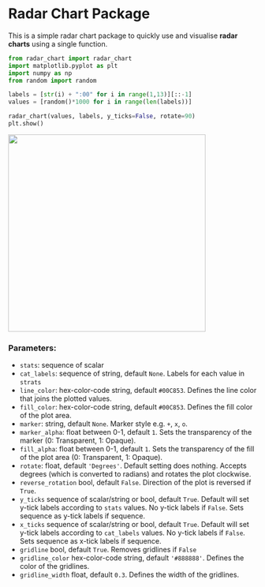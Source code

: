 # Radar Chart Package

This is a simple radar chart package to quickly use and visualise **radar charts** using a single function.

```python
from radar_chart import radar_chart
import matplotlib.pyplot as plt
import numpy as np
from random import random

labels = [str(i) + ":00" for i in range(1,13)][::-1]
values = [random()*1000 for i in range(len(labels))]

radar_chart(values, labels, y_ticks=False, rotate=90)
plt.show()
```
<img src="https://raw.githubusercontent.com/awaiskhan0/awaiskhan0.github.io/master/Images/radar_chart_example.png" width="400">

### Parameters:

* `stats`: sequence of scalar
* `cat_labels`: sequence of string, default `None`. Labels for each value in `strats`
* `line_color`: hex-color-code string, default `#00C853`. Defines the line color that joins the plotted values.
* `fill_color`: hex-color-code string, default `#00C853`. Defines the fill color of the plot area.
* `marker`: string, default `None`. Marker style e.g. `+`, `x`, `o`.
* `marker_alpha`: float between 0-1, default `1`. Sets the transparency of the marker (0: Transparent, 1: Opaque).
* `fill_alpha`: float between 0-1, default `1`. Sets the transparency of the fill of the plot area (0: Transparent, 1: Opaque).
* `rotate`: float, default `'Degrees'`. Default setting does nothing. Accepts degrees (which is converted to radians) and rotates the plot clockwise.
* `reverse_rotation` bool, default `False`. Direction of the plot is reversed if `True`.
* `y_ticks` sequence of scalar/string or bool, default `True`. Default will set y-tick labels according to `stats` values. No y-tick labels if `False`. Sets sequence as y-tick labels if sequence.
* `x_ticks` sequence of scalar/string or bool, default `True`. Default will set y-tick labels according to `cat_labels` values. No y-tick labels if `False`. Sets sequence as x-tick labels if sequence.
* `gridline` bool, default `True`. Removes gridlines if `False`
* `gridline_color` hex-color-code string, default `'#888888'`. Defines the color of the gridlines.
* `gridline_width` float, default `0.3`. Defines the width of the gridlines.
